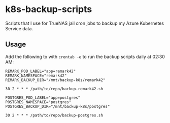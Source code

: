 # k8s-backup-scripts

Scripts that I use for TrueNAS jail cron jobs to backup my Azure Kubernetes Service data.

## Usage

Add the following to with `crontab -e` to run the backup scripts daily at 02:30 AM:

```shell
REMARK_POD_LABEL="app=remark42"
REMARK_NAMESPACE="remark42"
REMARK_BACKUP_DIR="/mnt/backup-k8s/remark42"

30 2 * * * /path/to/repo/backup-remark42.sh

POSTGRES_POD_LABEL="app=postgres"
POSTGRES_NAMESPACE="postgres"
POSTGRES_BACKUP_DIR="/mnt/backup-k8s/postgres"

30 2 * * * /path/to/repo/backup-postgres.sh
```
